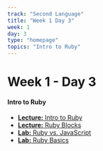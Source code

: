 ```yaml
---
track: "Second Language"
title: "Week 1 Day 3"
week: 1
day: 3
type: "homepage"
topics: "Intro to Ruby" 
---
```



# Week 1 - Day 3

#### Intro to Ruby
- [**Lecture:** Intro to Ruby](/second-language/week-1/day-3/lecture-materials/intro-to-ruby)
- [**Lecture:** Ruby Blocks](/second-language/week-1/day-3/lecture-materials/ruby-blocks)
- [**Lab:** Ruby vs. JavaScript](/second-language/week-1/day-3/labs/ruby-vs-javascript)
- [**Lab:** Ruby Basics](/second-language/week-1/day-3/labs/ruby-basics)

